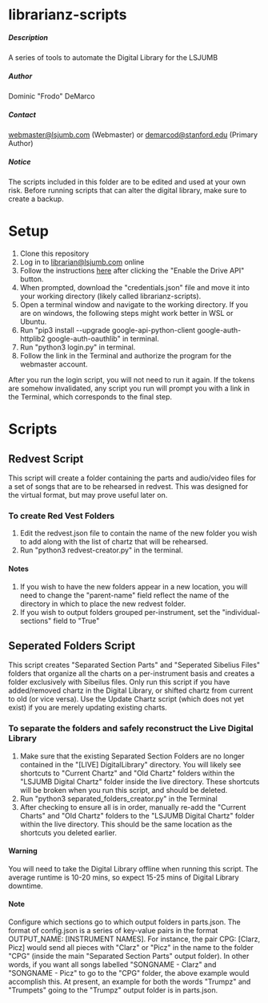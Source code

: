 # librarianz-scripts
##### Description
A series of tools to automate the Digital Library for the LSJUMB
##### Author
Dominic "Frodo" DeMarco
##### Contact
webmaster@lsjumb.com (Webmaster) or demarcod@stanford.edu (Primary Author)
##### Notice
The scripts included in this folder are to be edited and used at your own risk. Before running scripts that can alter the digital library, make sure to create a backup.


# Setup
1. Clone this repository
1. Log in to librarian@lsjumb.com online
1. Follow the instructions [here](https://developers.google.com/drive/api/v3/quickstart/python#step_1_turn_on_the) after clicking the "Enable the Drive API" button.
1. When prompted, download the "credentials.json" file and move it into your working directory (likely called librarianz-scripts).
2. Open a terminal window and navigate to the working directory. If you are on windows, the following steps might work better in WSL or Ubuntu. 
3. Run "pip3 install --upgrade google-api-python-client google-auth-httplib2 google-auth-oauthlib" in terminal.
4. Run "python3 login.py" in terminal.
5. Follow the link in the Terminal and authorize the program for the webmaster account.

After you run the login script, you will not need to run it again. If the tokens are somehow invalidated, any script you run will prompt you with a link in the Terminal, which corresponds to the final step.

# Scripts

## Redvest Script
This script will create a folder containing the parts and audio/video files for a set of songs that are to be rehearsed in redvest. This was designed for the virtual format, but may prove useful later on.

### To create Red Vest Folders

1. Edit the redvest.json file to contain the name of the new folder you wish to add along with the list of chartz that will be rehearsed.
2. Run "python3 redvest-creator.py" in the terminal.

#### Notes
1. If you wish to have the new folders appear in a new location, you will need to change the "parent-name" field reflect the name of the directory in which to place the new redvest folder.
2. If you wish to output folders grouped per-instrument, set the "individual-sections" field to "True"

## Seperated Folders Script
This script creates "Separated Section Parts" and "Seperated Sibelius Files" folders that organize all the charts on a per-instrument basis and creates a folder exclusively with Sibeilus files. Only run this script if you have added/removed chartz in the Digital Library, or shifted chartz from current to old (or vice versa). Use the Update Chartz script (which does not yet exist) if you are merely updating existing charts.

### To separate the folders and safely reconstruct the Live Digital Library
1. Make sure that the existing Separated Section Folders are no longer contained in the "[LIVE] DigitalLibrary" directory. You will likely see shortcuts to "Current Chartz" and "Old Chartz" folders within the "LSJUMB Digital    Chartz" folder inside the live directory. These shortcuts will be broken when you run this script, and should be    deleted.
2. Run "python3 separated_folders_creator.py" in the Terminal
3. After checking to ensure all is in order, manually re-add the "Current Charts" and "Old Chartz" folders to the "LSJUMB Digital Chartz" folder within the live directory. This should be the same location as the shortcuts you deleted earlier.

#### Warning
You will need to take the Digital Library offline when running this script. The average runtime is 10-20 mins, so expect 15-25 mins of Digital Library downtime.

#### Note
Configure which sections go to which output folders in parts.json. The format of config.json is a series of key-value pairs in the format OUTPUT_NAME: [INSTRUMENT NAMES]. For instance, the pair CPG: [Clarz, Picz] would send all pieces with "Clarz" or "Picz" in the name to the folder "CPG" (inside the main "Separated Section Parts" output folder). In other words, if you want all songs labelled "SONGNAME - Clarz" and "SONGNAME - Picz" to go to the "CPG" folder, the above example would accomplish this. At present, an example for both the words "Trumpz" and "Trumpets" going to the "Trumpz" output folder is in parts.json.
